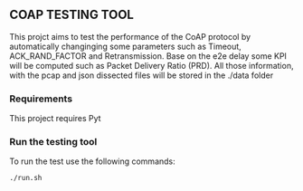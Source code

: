 COAP TESTING TOOL
---------------------
This projct aims to test the performance of the CoAP protocol by automatically changinging some parameters such as Timeout, ACK_RAND_FACTOR and Retransmission. Base on the e2e delay some KPI will be computed such as Packet Delivery Ratio (PRD). All those information, with the pcap and json dissected files will be stored in the ./data folder

### Requirements
This project requires Pyt



### Run the testing tool
To run the test use the following commands:
```bash
./run.sh
```
